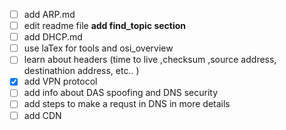 - [ ] add ARP.md 
- [ ] edit readme file **add find_topic section**
- [ ] add DHCP.md
- [ ] use laTex for tools and osi_overview
- [ ] learn about headers (time to live ,checksum ,source address, destinathion address, etc.. )
- [x] add VPN protocol
- [ ] add info about DAS spoofing and DNS security  
- [ ] add steps to make a requst in DNS in more details
- [ ] add CDN 
